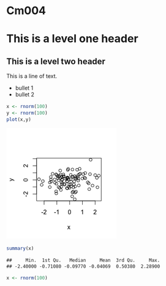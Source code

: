 Cm004
================

This is a level one header
==========================

This is a level two header
--------------------------

This is a line of text.

-   bullet 1
-   bullet 2

``` r
x <- rnorm(100)
y <- rnorm(100)
plot(x,y)
```

![](hw001_gapminder_files/figure-markdown_github-ascii_identifiers/unnamed-chunk-1-1.png)

``` r
summary(x)
```

    ##     Min.  1st Qu.   Median     Mean  3rd Qu.     Max. 
    ## -2.40000 -0.71080 -0.09770 -0.04069  0.50380  2.28900

``` r
x <- rnorm(100)
```
